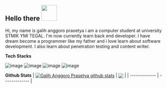 <h2> Hello there <img src="https://media.giphy.com/media/mGcNjsfWAjY5AEZNw6/giphy.gif" width="50"></h2>

Hi, my name is galih anggoro prasetya i am a computer student at university STMIK YMI TEGAL. I'm now currently learn back end developer. I have dream become a programmer like my father and i love learn about software development. I also learn about penetration testing and content writer.

**Tech Stacks**

![image](https://user-images.githubusercontent.com/83481679/183071192-341df017-24a4-4554-8ebf-0369de82c1d1.png)
![image](https://user-images.githubusercontent.com/83481679/183071252-d4fdd92d-b997-4a17-926c-353de82b09c5.png)
![image](https://user-images.githubusercontent.com/83481679/183071286-8b84f430-d7a3-45af-93eb-b10f3838bcdc.png)
![image](https://user-images.githubusercontent.com/83481679/183071442-e27d56fe-2806-4c47-8884-024d8b830533.png)

**Github Stats**
| <a href="https://github.com/anuraghazra/github-readme-stats"><img align="center" src="https://github-readme-stats.vercel.app/api?username=galihap76&show_icons=true&bg_color=0000" alt="Galih Anggoro Prasetya github stats" /></a> | <a href="https://github.com/anuraghazra/github-readme-stats"><img align="center" src="https://github-readme-stats.vercel.app/api/top-langs/?username=galihap76&langs_count=10&hide=batchfile,pascal,hack,roff,shell,scss&layout=compact&bg_color=0000" /></a> |
| ------------- | ------------- |
